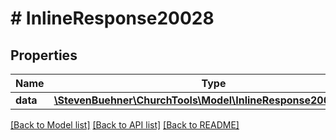 # # InlineResponse20028

## Properties

Name | Type | Description | Notes
------------ | ------------- | ------------- | -------------
**data** | [**\StevenBuehner\ChurchTools\Model\InlineResponse20028Data[]**](InlineResponse20028Data.md) |  | [optional]

[[Back to Model list]](../../README.md#models) [[Back to API list]](../../README.md#endpoints) [[Back to README]](../../README.md)
